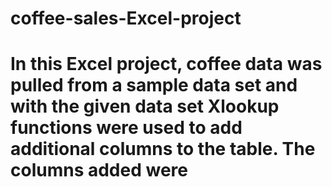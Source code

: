 # coffee-sales-Excel-project
# In this Excel project, coffee data was pulled from a sample data set and with the given data set Xlookup functions were used to add additional columns to the table. The columns added were 
